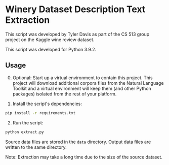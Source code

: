 # Winery Dataset Description Text Extraction
This script was developed by Tyler Davis as part of the CS 513 group project on the Kaggle wine review dataset.

This script was developed for Python 3.9.2.

## Usage
0. Optional: Start up a virtual environment to contain this project. This project will download additional corpora files from the Natural Language Toolkit and a virtual environment will keep them (and other Python packages) isolated from the rest of your platform.

1. Install the script's dependencies:

```sh
pip install -r requirements.txt
```

2. Run the script:

```sh
python extract.py
```

Source data files are stored in the `data` directory. Output data files are written to the same directory.

Note: Extraction may take a long time due to the size of the source dataset.
